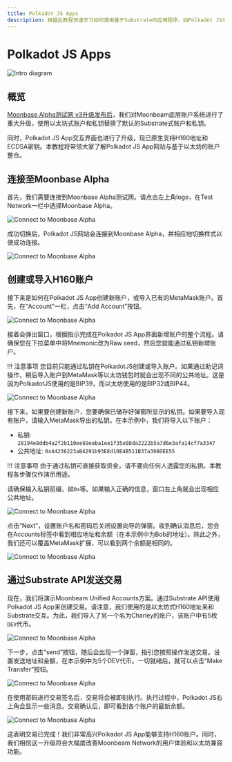 ```yaml
---
title: Polkadot JS Apps
description: 根据此教程快速学习如何使用基于Substrate的应用程序，如Polkadot JS与Moonbeam的标准以太坊H160地址进行交互。
---
```

# Polkadot JS Apps

![Intro diagram](/images/polkadotjs/polkadotjs-banner.png)

## 概览

[Moonbase Alpha测试网 v3升级发布后](https://moonbeam.network/announcements/moonbeam-network-upgrades-account-structure-to-match-ethereum/)，我们对Moonbeam底层账户系统进行了重大升级，使用以太坊式账户和私钥替换了默认的Substrate式账户和私钥。

同时，Polkadot JS App交互界面也进行了升级，现已原生支持H160地址和ECDSA密钥。本教程将带领大家了解Polkadot JS App网站与基于以太坊的账户整合。

## 连接至Moonbase Alpha

首先，我们需要连接到Moonbase Alpha测试网。请点击左上角logo，在Test Network一栏中选择Moonbase Alpha。

![Connect to Moonbase Alpha](/images/polkadotjs/polkadotjs-app1.png)

成功切换后，Polkadot JS网站会连接到Moonbase Alpha，并相应地切换样式以便成功连接。

![Connect to Moonbase Alpha](/images/polkadotjs/polkadotjs-app2.png)

## 创建或导入H160账户

接下来是如何在Polkadot JS App创建新账户，或导入已有的MetaMask账户。首先，在“Account”一栏，点击“Add Account”按钮。

![Connect to Moonbase Alpha](/images/polkadotjs/polkadotjs-app3.png)

接着会弹出窗口，根据指示完成在Polkadot JS App界面新增账户的整个流程。请确保您在下拉菜单中将Mnemonic改为Raw seed，然后您就能通过私钥新增账户。

!!! 注意事项
    您目前只能通过私钥在PolkadotJS创建或导入账户。如果通过助记词操作，稍后导入账户到MetaMask等以太坊钱包时就会出现不同的公共地址。这是因为PolkadotJS使用的是BIP39，而以太坊使用的是BIP32或BIP44。

![Connect to Moonbase Alpha](/images/polkadotjs/polkadotjs-app4.png)

接下来，如果要创建新账户，您要确保已储存好弹窗所显示的私钥。如果要导入现有账户，请输入MetaMask导出的私钥。在本示例中，我们将导入以下账户：

- 私钥: `28194e8ddb4a2f2b110ee69eaba1ee1f35e88da2222b5a7d6e3afa14cf7a3347`
- 公共地址: `0x44236223aB4291b93EEd10E4B511B37a398DEE55` 

!!! 注意事项 
    由于通过私钥可直接获取资金，请不要向任何人透露您的私钥。本教程各步骤仅作演示用途。
    
请确保输入私钥前缀，如`0x`等。如果输入正确的信息，窗口左上角就会出现相应公共地址。

![Connect to Moonbase Alpha](/images/polkadotjs/polkadotjs-app5.png)

点击“Next”，设置账户名和密码后关闭设置向导的弹窗。收到确认消息后，您会在Accounts标签中看到相应地址和余额（在本示例中为Bob的地址）。除此之外，我们还可以覆盖MetaMask扩展，可以看到两个余额是相同的。

![Connect to Moonbase Alpha](/images/polkadotjs/polkadotjs-app6.png)

## 通过Substrate API发送交易

现在，我们将演示Moonbeam Unified Accounts方案。通过Substrate API使用Polkadot JS App来创建交易。请注意，我们使用的是以太坊式H160地址来和Substrate交互。为此，我们导入了另一个名为Charley的账户，该账户中有5枚`DEV`代币。

![Connect to Moonbase Alpha](/images/polkadotjs/polkadotjs-app7.png)

下一步，点击“send”按钮，随后会出现一个弹窗，指引您按照操作发送交易。设置发送地址和金额，在本示例中为5个DEV代币。一切就绪后，就可以点击“Make Transfer”按钮。

![Connect to Moonbase Alpha](/images/polkadotjs/polkadotjs-app8.png)

在使用密码进行交易签名后，交易将会被即刻执行。执行过程中，Polkadot JS右上角会显示一些消息。交易确认后，即可看到各个账户的最新余额。

![Connect to Moonbase Alpha](/images/polkadotjs/polkadotjs-app8.png)

这表明交易已完成！我们非常高兴Polkadot JS App能够支持H160账户。同时，我们相信这一升级将会大幅度改善Moonbeam Network的用户体验和以太坊兼容功能。
